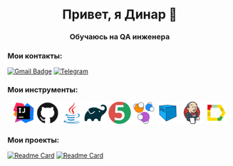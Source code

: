 <h1 align="center"> Привет, я Динар 👋</h1>
<h3 align="center"> Обучаюсь на QA инженера </h3>

### Мои контакты:
[![Gmail Badge](https://img.shields.io/badge/-gmail-c14438?style=flat&logo=Gmail&logoColor=white&link=mailto:19yakudza99@gmail.com)](mailto:19yakudza99@gmail.com)
[![Telegram](https://img.shields.io/badge/-telegram-red?color=blue&logo=telegram&logoColor=white)](https://t.me/ducking_duck)

### Мои инструменты:

<div align="center">
<a href="https://www.jetbrains.com/idea/"><img alt="InteliJ IDEA" height="50" src="media/intellij-original.svg" width="50"/></a>
<a href="https://github.com/"><img alt="GitHub" height="50" src="media/github-original.svg" width="50"/></a>  
<a href="https://www.java.com/"><img alt="Java" height="50" src="media/java-original.svg" width="50"/></a>
<a href="https://gradle.org/"><img alt="Gradle" height="50" src="media/gradle-original.svg" width="50"/></a>  
<a href="https://junit.org/junit5/"><img alt="JUnit 5" height="50" src="media/junit-original.svg" width="50"/></a>
<a href="https://selenide.org/"><img alt="Selenide" height="50" src="media/selenide.svg" width="50"/></a>
<a href="https://aerokube.com/selenoid/"><img alt="Selenoid" height="50" src="media/Selenoid.svg" width="50"/></a>
<a href="https://www.jenkins.io/"><img alt="Jenkins" height="50" src="media/jenkins-original.svg" width="50"/></a>
<a href="https://github.com/allure-framework/"><img alt="Allure Report" height="50" src="media/Allure_Report.svg" width="50"/></a>
</div>

### Мои проекты:
[![Readme Card](https://github-readme-stats.vercel.app/api/pin/?username=Dinar99-web&repo=ApiReqresTests&theme=shadow_red)](https://github.com/Dinar99-web/ApiReqresTests/tree/main)
[![Readme Card](https://github-readme-stats.vercel.app/api/pin/?username=Dinar99-web&repo=ImdbTests&theme=shadow_red)](https://github.com/Dinar99-web/ImdbTests)

